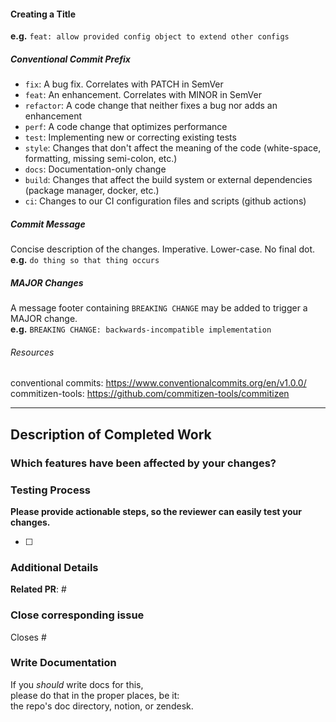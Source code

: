 #### Creating a Title
**e.g.** `feat: allow provided config object to extend other configs`

##### Conventional Commit Prefix
- `fix`: A bug fix. Correlates with PATCH in SemVer
- `feat`: An enhancement. Correlates with MINOR in SemVer
- `refactor`: A code change that neither fixes a bug nor adds an enhancement
- `perf`: A code change that optimizes performance
- `test`: Implementing new or correcting existing tests
- `style`: Changes that don't affect the meaning of the code (white-space, formatting, missing semi-colon, etc.)
- `docs`: Documentation-only change
- `build`: Changes that affect the build system or external dependencies (package manager, docker, etc.)
- `ci`: Changes to our CI configuration files and scripts (github actions)

##### Commit Message
Concise description of the changes. Imperative. Lower-case. No final dot.  
**e.g.** `do thing so that thing occurs`

##### MAJOR Changes
A message footer containing `BREAKING CHANGE` may be added to trigger a MAJOR change.  
**e.g.** `BREAKING CHANGE: backwards-incompatible implementation`

###### Resources
conventional commits: https://www.conventionalcommits.org/en/v1.0.0/  
commitizen-tools: https://github.com/commitizen-tools/commitizen

<hr>

<!--------------------YOU NEED NOT EDIT ABOVE THIS LINE---------------------->

## Description of Completed Work
<!-----provide description----->


### Which features have been affected by your changes?
<!-----provide affected features----->


### Testing Process
**Please provide actionable steps, so the reviewer can easily test your changes.**
- [ ] <item one>


### Additional Details
**Related PR**: #


### Close corresponding issue
Closes #


### Write Documentation
If you _should_ write docs for this,  
please do that in the proper places, be it:  
the repo's doc directory, notion, or zendesk.



